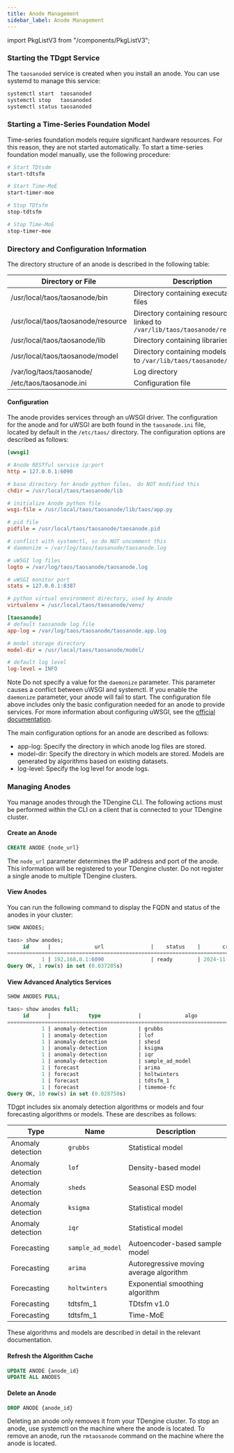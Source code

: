 ```yaml
---
title: Anode Management
sidebar_label: Anode Management
---
```


import PkgListV3 from "/components/PkgListV3";

### Starting the TDgpt Service
The `taosanoded` service is created when you install an anode. You can use systemd to manage this service:

```bash
systemctl start  taosanoded
systemctl stop   taosanoded
systemctl status taosanoded
```

### Starting a Time-Series Foundation Model
Time-series foundation models require significant hardware resources. For this reason, they are not started automatically. To start a time-series foundation model manually, use the following procedure:
```bash
# Start TDtsdm
start-tdtsfm

# Start Time-MoE
start-timer-moe
```

```bash
# Stop TDtsfm
stop-tdtsfm

# Stop Time-MoE
stop-timer-moe
```

### Directory and Configuration Information
The directory structure of an anode is described in the following table:

|Directory or File|Description|
|---------------|------|
|/usr/local/taos/taosanode/bin|Directory containing executable files|
|/usr/local/taos/taosanode/resource|Directory containing resource files, linked to `/var/lib/taos/taosanode/resource/`|
|/usr/local/taos/taosanode/lib|Directory containing libraries|
|/usr/local/taos/taosanode/model|Directory containing models, linked to `/var/lib/taos/taosanode/model`|
|/var/log/taos/taosanode/|Log directory|
|/etc/taos/taosanode.ini|Configuration file|

#### Configuration

The anode provides services through an uWSGI driver. The configuration for the anode and for uWSGI are both found in the `taosanode.ini` file, located by default in the `/etc/taos/` directory.
The configuration options are described as follows:

```ini
[uwsgi]

# Anode RESTful service ip:port
http = 127.0.0.1:6090

# base directory for Anode python files， do NOT modified this
chdir = /usr/local/taos/taosanode/lib

# initialize Anode python file
wsgi-file = /usr/local/taos/taosanode/lib/taos/app.py

# pid file
pidfile = /usr/local/taos/taosanode/taosanode.pid

# conflict with systemctl, so do NOT uncomment this
# daemonize = /var/log/taos/taosanode/taosanode.log

# uWSGI log files
logto = /var/log/taos/taosanode/taosanode.log

# uWSGI monitor port
stats = 127.0.0.1:8387

# python virtual environment directory, used by Anode
virtualenv = /usr/local/taos/taosanode/venv/

[taosanode]
# default taosanode log file
app-log = /var/log/taos/taosanode/taosanode.app.log

# model storage directory
model-dir = /usr/local/taos/taosanode/model/

# default log level
log-level = INFO

```

Note
Do not specify a value for the `daemonize` parameter. This parameter causes a conflict between uWSGI and systemctl. If you enable the `daemonize` parameter, your anode will fail to start.
The configuration file above includes only the basic configuration needed for an anode to provide services. For more information about configuring uWSGI, see the [official documentation](https://uwsgi-docs.readthedocs.io/en/latest/).

The main configuration options for an anode are described as follows:
- app-log: Specify the directory in which anode log files are stored.
- model-dir: Specify the directory in which models are stored. Models are generated by algorithms based on existing datasets.
- log-level: Specify the log level for anode logs.


###  Managing Anodes
You manage anodes through the TDengine CLI. The following actions must be performed within the CLI on a client that is connected to your TDengine cluster. 

#### Create an Anode
```sql 
CREATE ANODE {node_url}
```
The `node_url` parameter determines the IP address and port of the anode. This information will be registered to your TDengine cluster. Do not register a single anode to multiple TDengine clusters.

#### View Anodes
You can run the following command to display the FQDN and status of the anodes in your cluster:

```sql
SHOW ANODES;

taos> show anodes;
     id      |              url               |    status    |       create_time       |       update_time       |
==================================================================================================================
           1 | 192.168.0.1:6090               | ready        | 2024-11-28 18:44:27.089 | 2024-11-28 18:44:27.089 |
Query OK, 1 row(s) in set (0.037205s)

```

#### View Advanced Analytics Services

```SQL
SHOW ANODES FULL;

taos> show anodes full;                                                      
     id      |            type            |              algo              | 
============================================================================ 
           1 | anomaly-detection          | grubbs                         | 
           1 | anomaly-detection          | lof                            | 
           1 | anomaly-detection          | shesd                          | 
           1 | anomaly-detection          | ksigma                         | 
           1 | anomaly-detection          | iqr                            | 
           1 | anomaly-detection          | sample_ad_model                | 
           1 | forecast                   | arima                          | 
           1 | forecast                   | holtwinters                    | 
           1 | forecast                   | tdtsfm_1                       | 
           1 | forecast                   | timemoe-fc                     | 
Query OK, 10 row(s) in set (0.028750s)                                       
```

TDgpt includes six anomaly detection algorithms or models and four forecasting algorithms or models. These are describes as follows:

| Type | Name | Description |
|--------|--------|--------------------|
| Anomaly detection | `grubbs` | Statistical model |
| Anomaly detection | `lof` | Density-based model |
| Anomaly detection | `sheds` | Seasonal ESD model |
| Anomaly detection | `ksigma` | Statistical model |
| Anomaly detection | `iqr` | Statistical model |
| Forecasting | `sample_ad_model` | Autoencoder-based sample model |
| Forecasting | `arima` | Autoregressive moving average algorithm |
| Forecasting | `holtwinters` | Exponential smoothing algorithm |
| Forecasting | tdtsfm_1 | TDtsfm v1.0 |
| Forecasting | tdtsfm_1 | Time-MoE |

These algorithms and models are described in detail in the relevant documentation.


#### Refresh the Algorithm Cache
```SQL
UPDATE ANODE {anode_id}
UPDATE ALL ANODES
```

#### Delete an Anode
```sql
DROP ANODE {anode_id}
```
Deleting an anode only removes it from your TDengine cluster. To stop an anode, use systemctl on the machine where the anode is located. To remove an anode, run the `rmtaosanode` command on the machine where the anode is located.
